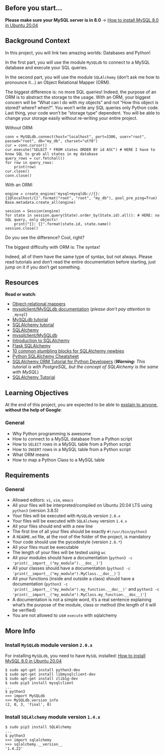 Before you start…
-----------------

**Please make sure your MySQL server is in 8.0** -> [How to install MySQL 8.0 in Ubuntu 20.04](/rltoken/paGukker_0KoG3D9FqymNQ "How to install MySQL 8.0 in Ubuntu 20.04")

Background Context
------------------

In this project, you will link two amazing worlds: Databases and Python!

In the first part, you will use the module `MySQLdb` to connect to a MySQL database and execute your SQL queries.

In the second part, you will use the module `SQLAlchemy` (don’t ask me how to pronounce it…) an Object Relational Mapper (ORM).

The biggest difference is: no more SQL queries! Indeed, the purpose of an ORM is to abstract the storage to the usage. With an ORM, your biggest concern will be “What can I do with my objects” and not “How this object is stored? where? when?”. You won’t write any SQL queries only Python code. Last thing, your code won’t be “storage type” dependent. You will be able to change your storage easily without re-writing your entire project.

Without ORM:

    conn = MySQLdb.connect(host="localhost", port=3306, user="root", passwd="root", db="my_db", charset="utf8")
    cur = conn.cursor()
    cur.execute("SELECT * FROM states ORDER BY id ASC") # HERE I have to know SQL to grab all states in my database
    query_rows = cur.fetchall()
    for row in query_rows:
        print(row)
    cur.close()
    conn.close()
    

With an ORM:

    engine = create_engine('mysql+mysqldb://{}:{}@localhost/{}'.format("root", "root", "my_db"), pool_pre_ping=True)
    Base.metadata.create_all(engine)
    
    session = Session(engine)
    for state in session.query(State).order_by(State.id).all(): # HERE: no SQL query, only objects!
        print("{}: {}".format(state.id, state.name))
    session.close()
    

Do you see the difference? Cool, right?

The biggest difficulty with ORM is: The syntax!

Indeed, all of them have the same type of syntax, but not always. Please read tutorials and don’t read the entire documentation before starting, just jump on it if you don’t get something.

Resources
---------

**Read or watch**:

*   [Object-relational mappers](/rltoken/a8DUOWhXpNX3TEwgyT-U8A "Object-relational mappers")
*   [mysqlclient/MySQLdb documentation](/rltoken/JtFaKjnqxudr6Hi05Us1Lw "mysqlclient/MySQLdb documentation") (_please don’t pay attention to `_mysql`_)
*   [MySQLdb tutorial](/rltoken/TdUSYFNGbXJG1WjCEoq5FA "MySQLdb tutorial")
*   [SQLAlchemy tutorial](/rltoken/YyL5hsscviNH04XGW-XpfA "SQLAlchemy tutorial")
*   [SQLAlchemy](/rltoken/j9azWF2Db_2rNolTxOF3SA "SQLAlchemy")
*   [mysqlclient/MySQLdb](/rltoken/0zLhY9KqKjn-zmdb7X598Q "mysqlclient/MySQLdb")
*   [Introduction to SQLAlchemy](/rltoken/pw50Bl1Bj84wksxm018dwA "Introduction to SQLAlchemy")
*   [Flask SQLAlchemy](/rltoken/B-xIdMtGvpus8vHxAIRrPg "Flask SQLAlchemy")
*   [10 common stumbling blocks for SQLAlchemy newbies](/rltoken/deIzPMrfK8Ixqm-AboFHWg "10 common stumbling blocks for SQLAlchemy newbies")
*   [Python SQLAlchemy Cheatsheet](/rltoken/dZfUNK3lJicGMK5PU0bE7Q "Python SQLAlchemy Cheatsheet")
*   [SQLAlchemy ORM Tutorial for Python Developers](/rltoken/hNxBKC8lHge5XjsRO8ksHQ "SQLAlchemy ORM Tutorial for Python Developers") (_**Warning:** This tutorial is with PostgreSQL, but the concept of SQLAlchemy is the same with MySQL_)
*   [SQLAlchemy Tutorial](/rltoken/5G_R2NmQRFqiZb84qxYERQ "SQLAlchemy Tutorial")

Learning Objectives
-------------------

At the end of this project, you are expected to be able to [explain to anyone](/rltoken/vPPdh3HKg3t23YFxUqHpFg "explain to anyone"), **without the help of Google**:

### General

*   Why Python programming is awesome
*   How to connect to a MySQL database from a Python script
*   How to `SELECT` rows in a MySQL table from a Python script
*   How to `INSERT` rows in a MySQL table from a Python script
*   What ORM means
*   How to map a Python Class to a MySQL table

Requirements
------------

### General

*   Allowed editors: `vi`, `vim`, `emacs`
*   All your files will be interpreted/compiled on Ubuntu 20.04 LTS using `python3` (version 3.8.5)
*   Your files will be executed with `MySQLdb` version `2.0.x`
*   Your files will be executed with `SQLAlchemy` version `1.4.x`
*   All your files should end with a new line
*   The first line of all your files should be exactly `#!/usr/bin/python3`
*   A `README.md` file, at the root of the folder of the project, is mandatory
*   Your code should use the pycodestyle (version `2.8.*`)
*   All your files must be executable
*   The length of your files will be tested using `wc`
*   All your modules should have a documentation (`python3 -c 'print(__import__("my_module").__doc__)'`)
*   All your classes should have a documentation (`python3 -c 'print(__import__("my_module").MyClass.__doc__)'`)
*   All your functions (inside and outside a class) should have a documentation (`python3 -c 'print(__import__("my_module").my_function.__doc__)'` and `python3 -c 'print(__import__("my_module").MyClass.my_function.__doc__)'`)
*   A documentation is not a simple word, it’s a real sentence explaining what’s the purpose of the module, class or method (the length of it will be verified)
*   You are not allowed to use `execute` with sqlalchemy

More Info
---------

### Install `MySQLdb` module version `2.0.x`

For installing `MySQLdb`, you need to have `MySQL` installed: [How to install MySQL 8.0 in Ubuntu 20.04](/rltoken/paGukker_0KoG3D9FqymNQ "How to install MySQL 8.0 in Ubuntu 20.04")

    $ sudo apt-get install python3-dev
    $ sudo apt-get install libmysqlclient-dev
    $ sudo apt-get install zlib1g-dev
    $ sudo pip3 install mysqlclient
    ...
    $ python3
    >>> import MySQLdb
    >>> MySQLdb.version_info 
    (2, 0, 3, 'final', 0)
    

### Install `SQLAlchemy` module version `1.4.x`

    $ sudo pip3 install SQLAlchemy
    ...
    $ python3
    >>> import sqlalchemy
    >>> sqlalchemy.__version__ 
    '1.4.22'
    
